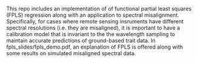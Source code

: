 This repo includes an implementation of of functional partial least squares (FPLS) regression along with an application to spectral misalignment. Specifically, for cases where remote sensing insruments have different spectral resolutions (i.e. they are misaligned), it is important to have a calibration model that is invariant to the the wavelength sampling to maintain accurate predictions of ground-based trait data. In <bold> fpls_slides/fpls_demo.pdf</bold>, an explanation of FPLS is offered along with some results on simulated misaligned spectral data.
